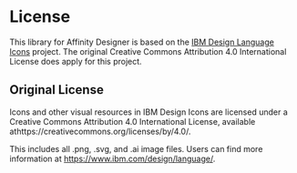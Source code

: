 # License

This library for Affinity Designer is based on the [IBM Design Language Icons](https://github.com/IBM-Design/icons) project. The original Creative Commons Attribution 4.0 International License does apply for this project.

## Original License

Icons and other visual resources in IBM Design Icons are licensed under a Creative Commons Attribution 4.0 International License, available athttps://creativecommons.org/licenses/by/4.0/. 

This includes all .png, .svg, and .ai image files. Users can find more information at https://www.ibm.com/design/language/.